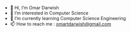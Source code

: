 - 👋 Hi, I’m Omar Darwish
- 👀 I’m interested in Computer Science
- 🌱 I’m currently learning Computer Science Engineering
- 📫 How to reach me : omartdarwish@gmail.com

<!---
OmarDarwish7/OmarDarwish7 is a ✨ special ✨ repository because its `README.md` (this file) appears on your GitHub profile.
You can click the Preview link to take a look at your changes.
--->
